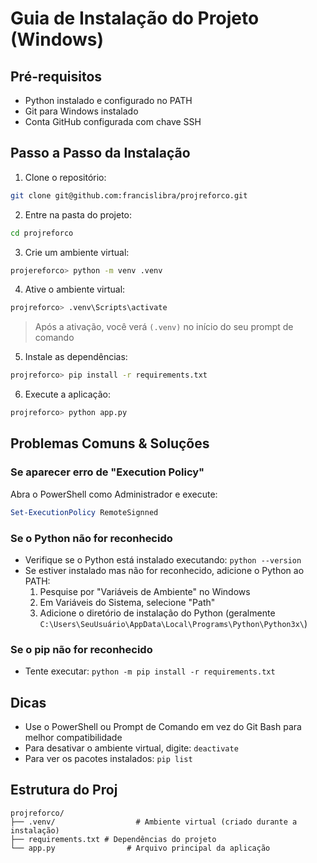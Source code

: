 # Guia de Instalação do Projeto (Windows)

## Pré-requisitos
- Python instalado e configurado no PATH
- Git para Windows instalado
- Conta GitHub configurada com chave SSH

## Passo a Passo da Instalação

1. Clone o repositório:
```bash
git clone git@github.com:francislibra/projreforco.git
```

2. Entre na pasta do projeto:
```bash
cd projreforco
```

3. Crie um ambiente virtual:
```bash
projereforco> python -m venv .venv
```

4. Ative o ambiente virtual:
```bash
projreforco> .venv\Scripts\activate
```
> Após a ativação, você verá `(.venv)` no início do seu prompt de comando

5. Instale as dependências:
```bash
projreforco> pip install -r requirements.txt
```

6. Execute a aplicação:
```bash
projreforco> python app.py
```

## Problemas Comuns & Soluções

### Se aparecer erro de "Execution Policy"
Abra o PowerShell como Administrador e execute:
```powershell
Set-ExecutionPolicy RemoteSignned
```

### Se o Python não for reconhecido
- Verifique se o Python está instalado executando: `python --version`
- Se estiver instalado mas não for reconhecido, adicione o Python ao PATH:
  1. Pesquise por "Variáveis de Ambiente" no Windows
  2. Em Variáveis do Sistema, selecione "Path"
  3. Adicione o diretório de instalação do Python (geralmente `C:\Users\SeuUsuário\AppData\Local\Programs\Python\Python3x\`)

### Se o pip não for reconhecido
- Tente executar: `python -m pip install -r requirements.txt`

## Dicas
- Use o PowerShell ou Prompt de Comando em vez do Git Bash para melhor compatibilidade
- Para desativar o ambiente virtual, digite: `deactivate`
- Para ver os pacotes instalados: `pip list`

## Estrutura do Proj
```
projreforco/
├── .venv/                  # Ambiente virtual (criado durante a instalação)
├── requirements.txt # Dependências do projeto
└── app.py                # Arquivo principal da aplicação
```



